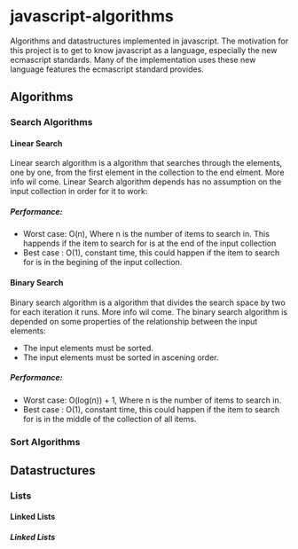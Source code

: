 # javascript-algorithms
Algorithms and datastructures implemented in javascript. The motivation for this project is to get to know javascript as a language, especially the new ecmascript standards.
Many of the implementation uses these new language features the ecmascript standard provides.
## Algorithms
### Search Algorithms
#### Linear Search
Linear search algorithm is a algorithm that searches through the elements, one by one, from the first element in the collection to the end elment. More info wil come.
Linear Search algorithm depends has no assumption on the input collection in order for it to work:
##### Performance:
- Worst case: O(n), Where n is the number of items to search in. This happends if the item to search for is at the end of the input collection
- Best case : O(1), constant time, this could happen if the item to search for is in the begining of the input collection.
#### Binary Search
Binary search algorithm is a algorithm that divides the search space by two for each iteration it runs. More info wil come.
The binary search algorithm is depended on some properties of the relationship between the input elements:
- The input elements must be sorted.
- The input elements must be sorted in ascening order.
##### Performance:
- Worst case: O(log(n)) + 1, Where n is the number of items to search in.
- Best case : O(1), constant time, this could happen if the item to search for is in the middle of the collection of all items.
### Sort Algorithms
## Datastructures
### Lists
#### Linked Lists
##### Linked Lists
